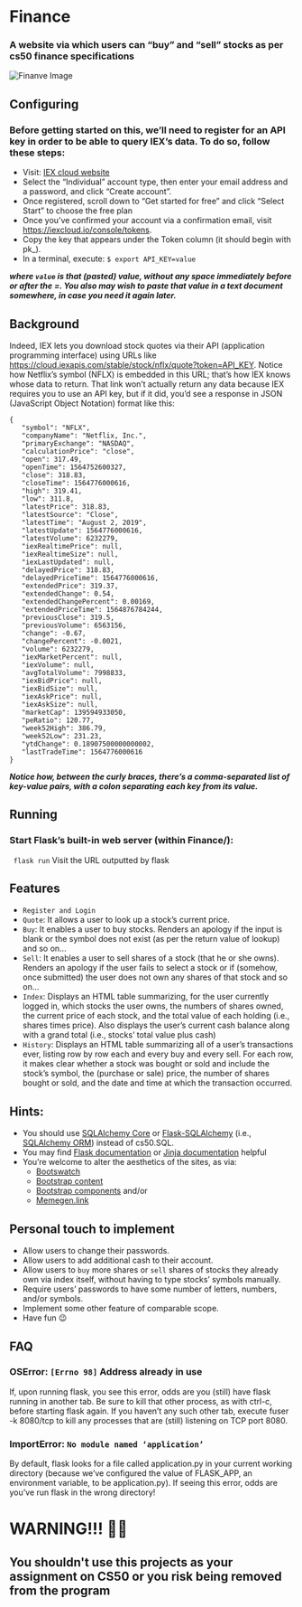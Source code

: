 # Finance
### A website via which users can “buy” and “sell” stocks as per cs50 finance specifications
![Finanve Image](https://cs50.harvard.edu/x/2021/psets/9/finance/finance.png)

## Configuring
### Before getting started on this, we’ll need to register for an API key in order to be able to query IEX’s data. To do so, follow these steps:
- Visit: [IEX cloud website](https://iexcloud.io/cloud-login#/register/)
- Select the “Individual” account type, then enter your email address and a password, and click “Create account”.
- Once registered, scroll down to “Get started for free” and click “Select Start” to choose the free plan
- Once you’ve confirmed your account via a confirmation email, visit https://iexcloud.io/console/tokens.
- Copy the key that appears under the Token column (it should begin with pk_).
- In a terminal, execute: `$ export API_KEY=value`

***where `value` is that (pasted) value, without any space immediately before or after the =. You also may wish to paste that value in a text document somewhere, in case you need it again later.***

## Background
Indeed, IEX lets you download stock quotes via their API (application programming interface) using URLs like https://cloud.iexapis.com/stable/stock/nflx/quote?token=API_KEY. Notice how Netflix’s symbol (NFLX) is embedded in this URL; that’s how IEX knows whose data to return. That link won’t actually return any data because IEX requires you to use an API key, but if it did, you’d see a response in JSON (JavaScript Object Notation) format like this:

```
{
   "symbol": "NFLX",
   "companyName": "Netflix, Inc.",
   "primaryExchange": "NASDAQ",
   "calculationPrice": "close",
   "open": 317.49,
   "openTime": 1564752600327,
   "close": 318.83,
   "closeTime": 1564776000616,
   "high": 319.41,
   "low": 311.8,
   "latestPrice": 318.83,
   "latestSource": "Close",
   "latestTime": "August 2, 2019",
   "latestUpdate": 1564776000616,
   "latestVolume": 6232279,
   "iexRealtimePrice": null,
   "iexRealtimeSize": null,
   "iexLastUpdated": null,
   "delayedPrice": 318.83,
   "delayedPriceTime": 1564776000616,
   "extendedPrice": 319.37,
   "extendedChange": 0.54,
   "extendedChangePercent": 0.00169,
   "extendedPriceTime": 1564876784244,
   "previousClose": 319.5,
   "previousVolume": 6563156,
   "change": -0.67,
   "changePercent": -0.0021,
   "volume": 6232279,
   "iexMarketPercent": null,
   "iexVolume": null,
   "avgTotalVolume": 7998833,
   "iexBidPrice": null,
   "iexBidSize": null,
   "iexAskPrice": null,
   "iexAskSize": null,
   "marketCap": 139594933050,
   "peRatio": 120.77,
   "week52High": 386.79,
   "week52Low": 231.23,
   "ytdChange": 0.18907500000000002,
   "lastTradeTime": 1564776000616
}
```

***Notice how, between the curly braces, there’s a comma-separated list of key-value pairs, with a colon separating each key from its value.***

## Running
### Start Flask’s built-in web server (within Finance/):
`` flask run``
Visit the URL outputted by flask

## Features
- `Register and Login`
- `Quote`: It allows a user to look up a stock’s current price.
- `Buy`: It enables a user to buy stocks. Renders an apology if the input is blank or the symbol does not exist (as per the return value of lookup) and so on...
- `Sell`: It enables a user to sell shares of a stock (that he or she owns). Renders an apology if the user fails to select a stock or if (somehow, once submitted) the user does not own any shares of that stock and so on...
- `Index`: Displays an HTML table summarizing, for the user currently logged in, which stocks the user owns, the numbers of shares owned, the current price of each stock, and the total value of each holding (i.e., shares times price). Also displays the user’s current cash balance along with a grand total (i.e., stocks’ total value plus cash)
- `History`: Displays an HTML table summarizing all of a user’s transactions ever, listing row by row each and every buy and every sell. For each row, it makes clear whether a stock was bought or sold and include the stock’s symbol, the (purchase or sale) price, the number of shares bought or sold, and the date and time at which the transaction occurred.

## Hints:
- You should use [SQLAlchemy Core](http://docs.sqlalchemy.org/en/latest/index.html) or [Flask-SQLAlchemy](http://flask-sqlalchemy.pocoo.org/) (i.e., [SQLAlchemy ORM](http://docs.sqlalchemy.org/en/latest/index.html)) instead of cs50.SQL.
- You may find [Flask documentation](https://flask.palletsprojects.com/en/1.1.x/quickstart/) or [Jinja documentation](http://jinja.pocoo.org/docs/dev/) helpful
- You’re welcome to alter the aesthetics of the sites, as via:
   - [Bootswatch](https://bootswatch.com/)
   - [Bootstrap content](https://getbootstrap.com/docs/4.1/content/)
   - [Bootstrap components](https://getbootstrap.com/docs/4.1/components/) and/or
   - [Memegen.link](https://memegen.link/)
 
 
## Personal touch to implement
- Allow users to change their passwords.
- Allow users to add additional cash to their account.
- Allow users to ``buy`` more shares or ``sell`` shares of stocks they already own via index itself, without having to type stocks’ symbols manually.
- Require users’ passwords to have some number of letters, numbers, and/or symbols.
- Implement some other feature of comparable scope.
- Have fun :wink:

## FAQ
### OSError: `[Errno 98]` Address already in use
If, upon running flask, you see this error, odds are you (still) have flask running in another tab. Be sure to kill that other process, as with ctrl-c, before starting flask again. If you haven’t any such other tab, execute fuser -k 8080/tcp to kill any processes that are (still) listening on TCP port 8080.
### ImportError: `No module named ‘application’`
By default, flask looks for a file called application.py in your current working directory (because we’ve configured the value of FLASK_APP, an environment variable, to be application.py). If seeing this error, odds are you’ve run flask in the wrong directory!


# WARNING!!! 🔴❎
## You shouldn't use this projects as your assignment on CS50 or you risk being removed from the program
